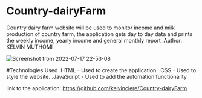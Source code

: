 # Country-dairyFarm
Country dairy farm website will be used to monitor income and milk production of country farm, the application gets day to day data and prints the weekly income, yearly income and general monthly report
.Author:
 KELVIN MUTHOMI

![Screenshot from 2022-07-17 22-53-08](https://user-images.githubusercontent.com/60221414/179422792-3790fbbc-b2d9-4974-87f4-d8911e023910.png)

#Technologies Used
.HTML - Used to create the application.
.CSS - Used to style the website.
.JavaScript - Used to add the automation functionality

link to the application: https://github.com/kelvinclere/Country-dairyFarm
